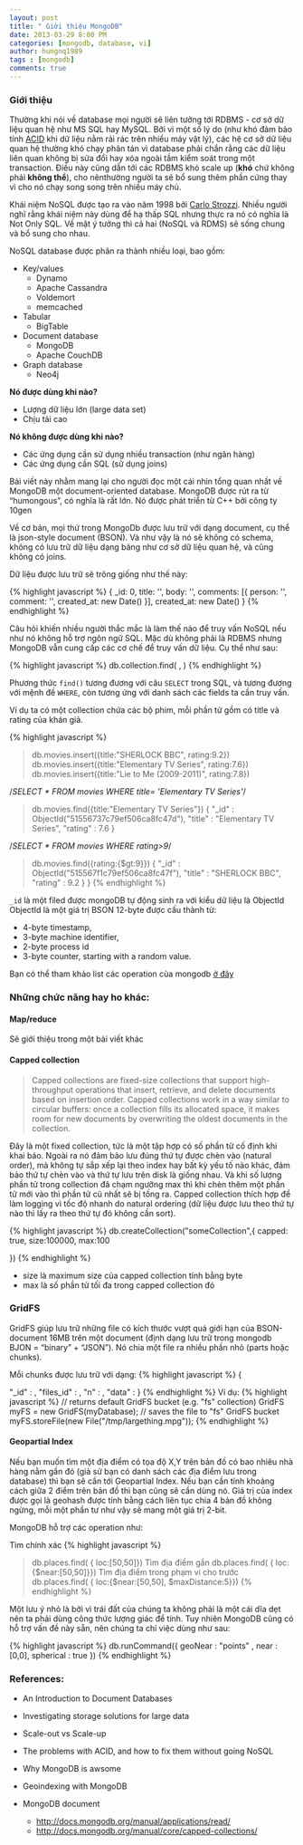 ```yaml
---
layout: post
title: " Giới thiệu MongoDB"
date: 2013-03-29 8:00 PM
categories: [mongodb, database, vi]
author: hungnq1989
tags : [mongodb]
comments: true
---
```


### Giới thiệu 

Thường khi nói về database mọi người sẽ liên tưởng tới RDBMS - cơ sở dữ liệu quan hệ như MS SQL hay MySQL. Bởi vì một số lý do (như khó đảm bảo tính [ACID](http://en.wikipedia.org/wiki/ACID) khi dữ liệu nằm rải rác trên nhiều máy vật lý), các hệ cơ sở dữ liệu quan hệ thường khó chạy phân tán vì database phải chắn rằng các dữ liệu liên quan không bị sửa đổi hay xóa ngoài tầm kiểm soát trong một transaction. Điều này cũng dẫn tới các RDBMS khó scale up (**khó** chứ không phải **không thể**), cho nênthường người ta sẽ bổ sung thêm phần cứng thay vì cho nó chạy song song trên nhiều máy chủ.

Khái niệm NoSQL được tạo ra vào năm 1998 bởi [Carlo Strozzi](http://www.strozzi.it/users/carlo/vitae.html). Nhiều người nghĩ rằng khái niệm này dùng để hạ thấp SQL nhưng thực ra nó có nghĩa là Not Only SQL. Về mặt ý tưởng thì cả hai (NoSQL và RDMS) sẽ sống chung và bổ sung cho nhau.
<!--more-->

NoSQL database được phân ra thành nhiều loại, bao gồm:

* Key/values
  * Dynamo
  * Apache Cassandra
  * Voldemort
  * memcached
* Tabular
  * BigTable
* Document database
  * MongoDB
  * Apache CouchDB
* Graph database
  * Neo4j

**Nó được dùng khi nào?**

  * Lượng dữ liệu lớn (large data set)
  * Chịu tải cao

**Nó không được dùng khi nào?**

  * Các ứng dụng cần sử dụng nhiều transaction (như ngân hàng)
  * Các ứng dụng cần SQL (sử dụng joins)

Bài viết này nhằm mang lại cho người đọc một cái nhìn tổng quan nhất về MongoDB một document-oriented database. MongoDB được rút ra từ “humongous”, có nghĩa là rất lớn. Nó được phát triển từ C++ bởi công ty 10gen

Về cơ bản, mọi thứ trong MongoDb được lưu trữ với dạng document, cụ thể là json-style document (BSON). Và như vậy là nó sẽ không có schema, không có lưu trữ dữ liệu dạng bảng như  cơ sở dữ liệu quan hệ, và cũng không có joins.

Dữ liệu được lưu trữ sẽ trông giống như thế này:

{% highlight javascript %} 
{
  _id: 0,
  title: '',
  body: '',
  comments: [{
    person: '',
    comment: '',
    created_at: new Date()
  }],
  created_at: new Date()
}
{% endhighlight %}

Câu hỏi khiến nhiều người thắc mắc là làm thế nào để truy vấn NoSQL nếu như nó không hỗ trợ ngôn ngữ SQL. Mặc dù không phải là RDBMS nhưng MongoDB vẫn cung cấp các cơ chế để truy vấn dữ liệu. Cụ thể như sau:

{% highlight javascript %} 
db.collection.find( <query>,  )
{% endhighlight %}

Phương thức `find()` tương đương với câu `SELECT` trong SQL, và tương đương với mệnh đề `WHERE`, còn tương ứng với danh sách các fields ta cần truy vấn. 

Ví dụ ta có một collection chứa các bộ phim, mỗi phần tử gồm có title và rating của khán giả.

{% highlight javascript %} 
> db.movies.insert({title:"SHERLOCK BBC", rating:9.2})
> db.movies.insert({title:"Elementary TV Series", rating:7.6})
> db.movies.insert({title:"Lie to Me (2009-2011)", rating:7.8})

/*SELECT * FROM movies WHERE title= 'Elementary TV Series'*/

> db.movies.find({title:"Elementary TV Series"})
{
   "_id" : ObjectId("51556737c79ef506ca8fc47d"),
   "title" : "Elementary TV Series",
   "rating" : 7.6
}   

/*SELECT * FROM movies WHERE rating>9*/
> db.movies.find({rating:{$gt:9}})
{
   "_id"         : ObjectId("515567f1c79ef506ca8fc47f"),
   "title"         : "SHERLOCK BBC",
   "rating"     : 9.2 }
}
{% endhighlight %}

`_id` là một filed được mongoDB tự động sinh ra với kiểu dữ liệu là ObjectId
ObjectId là một giá trị BSON 12-byte được cấu thành từ:

* 4-byte timestamp,
* 3-byte machine identifier,
* 2-byte process id
* 3-byte counter, starting with a random value.


Bạn có thể tham khảo list các operation của mongodb [ở đây](http://docs.mongodb.org/manual/reference/operator/)

### Những chức năng hay ho khác:

#### Map/reduce
Sẽ giới thiệu trong một bài viết khác

#### Capped collection

> Capped collections are fixed-size collections that support high-throughput operations that insert, retrieve, and delete documents based on insertion order. Capped collections work in a way similar to circular buffers: once a collection fills its allocated space, it makes room for new documents by overwriting the oldest documents in the collection.

Đây là một fixed collection, tức là một tập hợp có số phần tử cố định khi khai báo. Ngoài ra nó đảm bảo lưu đúng thứ tự được chèn vào (natural order), mà không tự sắp xếp lại theo index hay bất kỳ yếu tố nào khác, đảm bảo thứ tự chèn vào và thứ tự lưu trên disk là giống nhau. Và khi số lượng phần tử trong collection đã chạm ngưỡng max thì khi chèn thêm một phần tử mới vào thì phần tử cũ nhất sẽ bị tống ra. Capped collection thích hợp để làm logging vì tốc độ nhanh do natural ordering (dữ liệu được lưu theo thứ tự nào thì lấy ra theo thứ tự đó không cần sort).

{% highlight javascript %} 
db.createCollection("someCollection",{
   capped: true,
   size:100000,
   max:100

})
{% endhighlight %}

* size là maximum size của capped collection tính bằng byte 
* max là số phần tử tối đa trong capped collection đó

### GridFS

GridFS giúp lưu trữ những file có kích thước vượt quá giới hạn của BSON-document 16MB trên một document (định dạng lưu trữ trong mongodb BJON = “binary” + “JSON”). Nó chia một file ra nhiều phần nhỏ (parts hoặc chunks).

Mỗi chunks được lưu trữ với dạng:
{% highlight javascript %} 
{

 "_id" : ,
 "files_id" : ,
 "n" : ,
 "data" : 
}
{% endhighlight %}
Ví dụ: 
{% highlight javascript %} 
// returns default GridFS bucket (e.g. "fs"  collection)
GridFS myFS = new GridFS(myDatabase); 
// saves the file to "fs" GridFS bucket
myFS.storeFile(new File("/tmp/largething.mpg"));
{% endhighlight %}

#### Geopartial Index

Nếu bạn muốn tìm một địa điểm có tọa độ X,Y trên bản đồ có bao nhiêu nhà hàng nằm gần đó (giả sử bạn có danh sách các địa điểm lưu trong database) thì bạn sẽ cần tới Geopartial Index. Nếu bạn cần tính khoảng cách giữa 2 điểm trên bản đồ thì bạn cũng sẽ cần dùng nó. Giá trị của index được gọi là geohash được tính bằng cách liên tục chia 4 bản đồ không ngừng, mỗi một phần tư như vậy sẽ mang một giá trị 2-bit.

MongoDB hỗ trợ các operation như:

Tìm chính xác
{% highlight javascript %} 
> db.places.find( { loc:[50,50]}) Tìm địa điểm gần
> db.places.find( { loc:{$near:[50,50]}}) Tìm địa điểm trong phạm vi cho trước
> db.places.find( { loc:{$near:[50,50], $maxDistance:5}})
{% endhighlight %}

Một lưu ý nhỏ là bởi vì trái đất của chúng ta không phải là một cái dĩa dẹt nên ta phải dùng công thức lượng giác để tính. Tuy nhiên MongoDB cũng có hỗ trợ vấn đề này sẵn, nên chúng ta chỉ việc dùng như sau:

{% highlight javascript %} 
db.runCommand({
    geoNear : "points" ,
    near : [0,0],
    spherical :  true
})
{% endhighlight %}


### References:

* An Introduction to Document Databases
* Investigating storage solutions for large data
* Scale-out vs Scale-up
* The problems with ACID, and how to fix them without going NoSQL
* Why MongoDB is awsome
* Geoindexing with MongoDB

* MongoDB document
  * http://docs.mongodb.org/manual/applications/read/
  * http://docs.mongodb.org/manual/core/capped-collections/